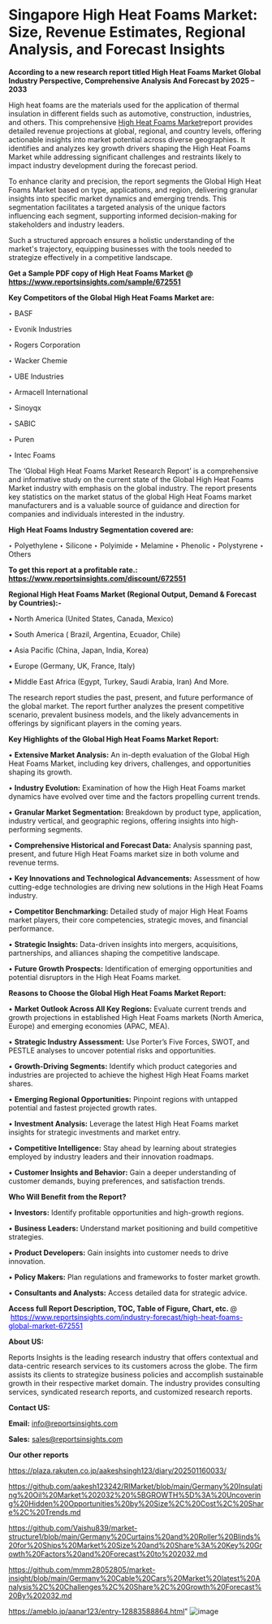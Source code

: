 # Singapore High Heat Foams Market: Size, Revenue Estimates, Regional Analysis, and Forecast Insights

<strong>According to a new research report titled High Heat Foams Market Global Industry Perspective, Comprehensive Analysis And Forecast by 2025 – 2033</strong>

High heat foams are the materials used for the application of thermal insulation in different fields such as automotive, construction, industries, and others. This comprehensive <a href=https://www.reportsinsights.com/sample/672551>High Heat Foams Market</a>report provides detailed revenue projections at global, regional, and country levels, offering actionable insights into market potential across diverse geographies. It identifies and analyzes key growth drivers shaping the High Heat Foams Market while addressing significant challenges and restraints likely to impact industry development during the forecast period.

To enhance clarity and precision, the report segments the Global High Heat Foams Market based on type, applications, and region, delivering granular insights into specific market dynamics and emerging trends. This segmentation facilitates a targeted analysis of the unique factors influencing each segment, supporting informed decision-making for stakeholders and industry leaders.

Such a structured approach ensures a holistic understanding of the market's trajectory, equipping businesses with the tools needed to strategize effectively in a competitive landscape.

<strong>Get a Sample PDF copy of High Heat Foams Market </strong><strong>@<a href=https://www.reportsinsights.com/sample/672551 style=color:#0000ff;> https://www.reportsinsights.com/sample/672551</a></strong></font>

<strong>Key Competitors of the Global High Heat Foams Market are:</strong>

‣ BASF

‣ Evonik Industries

‣ Rogers Corporation

‣ Wacker Chemie

‣ UBE Industries

‣ Armacell International

‣ Sinoyqx

‣ SABIC

‣ Puren

‣ Intec Foams

The ‘Global High Heat Foams Market Research Report’ is a comprehensive and informative study on the current state of the Global High Heat Foams Market industry with emphasis on the global industry. The report presents key statistics on the market status of the global High Heat Foams market manufacturers and is a valuable source of guidance and direction for companies and individuals interested in the industry.

<strong>High Heat Foams Industry Segmentation covered are:</strong>

‣ Polyethylene
‣ Silicone
‣ Polyimide
‣ Melamine
‣ Phenolic
‣ Polystyrene
‣ Others

<strong>To get this report at a profitable rate.: <a href=https://www.reportsinsights.com/discount/672551 style=color:#0000ff;>https://www.reportsinsights.com/discount/672551</a></strong></font>

<strong>Regional High Heat Foams Market (Regional Output, Demand &amp; Forecast by Countries):-</strong>

• North America (United States, Canada, Mexico)

• South America ( Brazil, Argentina, Ecuador, Chile)

• Asia Pacific (China, Japan, India, Korea)

• Europe (Germany, UK, France, Italy)

• Middle East Africa (Egypt, Turkey, Saudi Arabia, Iran) And More.

The research report studies the past, present, and future performance of the global market. The report further analyzes the present competitive scenario, prevalent business models, and the likely advancements in offerings by significant players in the coming years.

<strong>Key Highlights of the Global High Heat Foams Market Report:</strong>

• <strong>Extensive Market Analysis:</strong> An in-depth evaluation of the Global High Heat Foams Market, including key drivers, challenges, and opportunities shaping its growth.

• <strong>Industry Evolution:</strong> Examination of how the High Heat Foams market dynamics have evolved over time and the factors propelling current trends.

• <strong>Granular Market Segmentation:</strong> Breakdown by product type, application, industry vertical, and geographic regions, offering insights into high-performing segments.

• <strong>Comprehensive Historical and Forecast Data:</strong> Analysis spanning past, present, and future High Heat Foams market size in both volume and revenue terms.

• <strong>Key Innovations and Technological Advancements:</strong> Assessment of how cutting-edge technologies are driving new solutions in the High Heat Foams industry.

• <strong>Competitor Benchmarking:</strong> Detailed study of major High Heat Foams market players, their core competencies, strategic moves, and financial performance.

• <strong>Strategic Insights:</strong> Data-driven insights into mergers, acquisitions, partnerships, and alliances shaping the competitive landscape.

• <strong>Future Growth Prospects:</strong> Identification of emerging opportunities and potential disruptors in the High Heat Foams market.

<strong>Reasons to Choose the Global High Heat Foams Market Report:</strong>

• <strong>Market Outlook Across All Key Regions:</strong> Evaluate current trends and growth projections in established High Heat Foams markets (North America, Europe) and emerging economies (APAC, MEA).

• <strong>Strategic Industry Assessment:</strong> Use Porter’s Five Forces, SWOT, and PESTLE analyses to uncover potential risks and opportunities.

• <strong>Growth-Driving Segments:</strong> Identify which product categories and industries are projected to achieve the highest High Heat Foams market shares.

• <strong>Emerging Regional Opportunities:</strong> Pinpoint regions with untapped potential and fastest projected growth rates.

• <strong>Investment Analysis:</strong> Leverage the latest High Heat Foams market insights for strategic investments and market entry.

• <strong>Competitive Intelligence:</strong> Stay ahead by learning about strategies employed by industry leaders and their innovation roadmaps.

• <strong>Customer Insights and Behavior:</strong> Gain a deeper understanding of customer demands, buying preferences, and satisfaction trends.

<strong>Who Will Benefit from the Report?</strong>

• <strong>Investors:</strong> Identify profitable opportunities and high-growth regions.

• <strong>Business Leaders:</strong> Understand market positioning and build competitive strategies.

• <strong>Product Developers:</strong> Gain insights into customer needs to drive innovation.

• <strong>Policy Makers:</strong> Plan regulations and frameworks to foster market growth.

• <strong>Consultants and Analysts:</strong> Access detailed data for strategic advice.
</ul>
<strong>Access full Report Description, TOC, Table of Figure, Chart, etc. </strong>@  <a href=https://www.reportsinsights.com/industry-forecast/high-heat-foams-global-market-672551 style=color:#0000ff;>https://www.reportsinsights.com/industry-forecast/high-heat-foams-global-market-672551</a></font>

<strong><strong>About US</strong>:</strong>

Reports Insights is the leading research industry that offers contextual and data-centric research services to its customers across the globe. The firm assists its clients to strategize business policies and accomplish sustainable growth in their respective market domain. The industry provides consulting services, syndicated research reports, and customized research reports.

<strong>Contact US:</strong>

<p class=""""><b>Email:</b> <a href=mailto:info@reportsinsights.com>info@reportsinsights.com</a></p>
<p class=""""><b>Sales:</b> <a href=mailto:sales@reportsinsights.com>sales@reportsinsights.com</a></p>

<strong>Our other reports</strong>

<a href=https://plaza.rakuten.co.jp/aakeshsingh123/diary/202501160033/>https://plaza.rakuten.co.jp/aakeshsingh123/diary/202501160033/</a>

<a href=https://github.com/aakesh123242/RIMarket/blob/main/Germany%20Insulating%20Oil%20Market%202032%20%5BGROWTH%5D%3A%20Uncovering%20Hidden%20Opportunities%20by%20Size%2C%20Cost%2C%20Share%2C%20Trends.md>https://github.com/aakesh123242/RIMarket/blob/main/Germany%20Insulating%20Oil%20Market%202032%20%5BGROWTH%5D%3A%20Uncovering%20Hidden%20Opportunities%20by%20Size%2C%20Cost%2C%20Share%2C%20Trends.md</a>

<a href=https://github.com/Vaishu839/market-structure1/blob/main/Germany%20Curtains%20and%20Roller%20Blinds%20for%20Ships%20Market%20Size%20and%20Share%3A%20Key%20Growth%20Factors%20and%20Forecast%20to%202032.md>https://github.com/Vaishu839/market-structure1/blob/main/Germany%20Curtains%20and%20Roller%20Blinds%20for%20Ships%20Market%20Size%20and%20Share%3A%20Key%20Growth%20Factors%20and%20Forecast%20to%202032.md</a>

<a href=https://github.com/mmm28052805/market-insight/blob/main/Germany%20Cable%20Cars%20Market%20latest%20Analysis%2C%20Challenges%2C%20Share%2C%20Growth%20Forecast%20By%202032.md>https://github.com/mmm28052805/market-insight/blob/main/Germany%20Cable%20Cars%20Market%20latest%20Analysis%2C%20Challenges%2C%20Share%2C%20Growth%20Forecast%20By%202032.md</a>

<a href=https://ameblo.jp/aanar123/entry-12883588864.html>https://ameblo.jp/aanar123/entry-12883588864.html</a>"
![image](https://github.com/user-attachments/assets/82688005-3bce-4cbe-a9ca-f18a121c9f5a)
